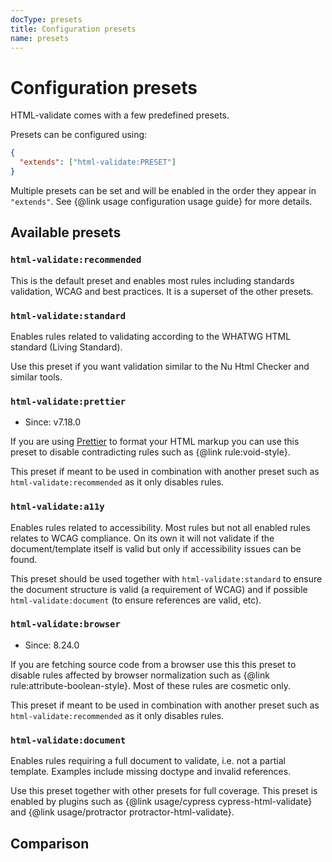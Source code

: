 ```yaml
---
docType: presets
title: Configuration presets
name: presets
---
```


# Configuration presets

HTML-validate comes with a few predefined presets.

Presets can be configured using:

```json config
{
  "extends": ["html-validate:PRESET"]
}
```

Multiple presets can be set and will be enabled in the order they appear in `"extends"`.
See {@link usage configuration usage guide} for more details.

## Available presets

### `html-validate:recommended`

This is the default preset and enables most rules including standards validation, WCAG and best practices.
It is a superset of the other presets.

### `html-validate:standard`

Enables rules related to validating according to the WHATWG HTML standard (Living Standard).

Use this preset if you want validation similar to the Nu Html Checker and similar tools.

### `html-validate:prettier`

- Since: v7.18.0

If you are using [Prettier][prettier] to format your HTML markup you can use this preset to disable contradicting rules such as {@link rule:void-style}.

This preset if meant to be used in combination with another preset such as `html-validate:recommended` as it only disables rules.

[prettier]: https://prettier.io/

### `html-validate:a11y`

Enables rules related to accessibility.
Most rules but not all enabled rules relates to WCAG compliance.
On its own it will not validate if the document/template itself is valid but only if accessibility issues can be found.

This preset should be used together with `html-validate:standard` to ensure the document structure is valid (a requirement of WCAG) and if possible `html-validate:document` (to ensure references are valid, etc).

### `html-validate:browser`

- Since: 8.24.0

If you are fetching source code from a browser use this this preset to disable rules affected by browser normalization such as {@link rule:attribute-boolean-style}.
Most of these rules are cosmetic only.

This preset if meant to be used in combination with another preset such as `html-validate:recommended` as it only disables rules.

### `html-validate:document`

Enables rules requiring a full document to validate, i.e. not a partial template.
Examples include missing doctype and invalid references.

Use this preset together with other presets for full coverage.
This preset is enabled by plugins such as {@link usage/cypress cypress-html-validate} and {@link usage/protractor protractor-html-validate}.

## Comparison
